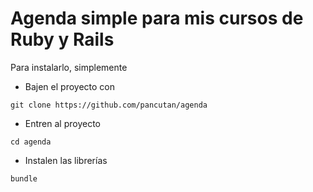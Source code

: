 # Agenda simple para mis cursos de Ruby y Rails

Para instalarlo, simplemente
- Bajen el proyecto con

```
git clone https://github.com/pancutan/agenda
```
- Entren al proyecto

```
cd agenda
```
- Instalen las librerías

```
bundle
```

